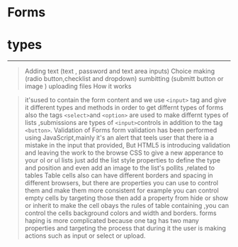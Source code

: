 # Forms
# types
-----
>Adding text (text , password and text area inputs)
Choice making (radio button,checklist and dropdown)
sumbitting (submitt button or image )
uploading files How it works


>it'sused to contain the form content and we use ```<input>``` tag and give it different types and methods in order to get differnt types of forms also the tags ```<select>```and ```<option>``` are used to make differnt types of lists ,submissions are types of ```<input>```controls in addition to the tag``` <button>```. Validation of Forms form validation has been performed using JavaScript,mainly it's an alert that teels user that there ia a mistake in the input that provided, But HTML5 is introducing validation and leaving the work to the browse CSS to give a new apperance to your ol or ul lists just add the list style properties to define the type and position and even add an image to the list's pollits ,related to tables Table cells also can have different borders and spacing in different browsers, but there are properties you can use to control them and make them more consistent for example you can control empty cells by targeting those then add a property from hide or show or inherit to make the cell obays the rules of table containing ,you can control the cells background colors and width and borders. forms haping is more complicated because one tag has two many properties and targeting the process that during it the user is making actions such as input or select or upload.